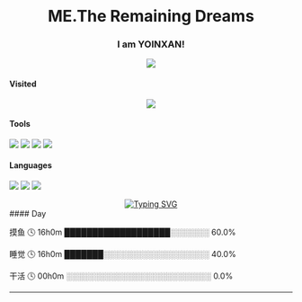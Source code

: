 <br clear="both">

<h1 align="center">ME.The Remaining Dreams</h1>

<h3 align="center" color="aqua">I am YOINXAN!</h1>

<div align="center">
  <img src="https://img.shields.io/badge/讨厌-学习-yellow" />
</div>

#### Visited

<div align="center">
  <img src="https://profile-counter.glitch.me/YOINXAN/count.svg?"  />
</div>



#### Tools

[![](https://img.shields.io/badge/VsCode-编辑器-007ACC?style=flat-square&logo=Visual%20Studio%20Code&labelColor=ffffff&logoColor=007ACC)](https://code.visualstudio.com/)
[![](https://img.shields.io/badge/Chrome-谷歌-4285F4?style=flat-square&logo=Google%20Chrome&labelColor=ffffff&logoColor=4285F4)](https://www.google.com/chrome/)
[![](https://img.shields.io/badge/Edge-微软-0078D7?style=flat-square&logo=Microsoft%20Edge&labelColor=ffffff&logoColor=0078D7)](https://www.microsoft.com/zh-cn/edge?form=MA13FJ)
[![](https://img.shields.io/badge/Photoshop-PS-31A8FF?style=flat-square&logo=Adobe%20Photoshop&labelColor=ffffff&logoColor=31A8FF)](https://www.adobe.com/cn/products/photoshop.html)

#### Languages

[![](https://img.shields.io/badge/-HTML5-E34F26?style=flat-square&logo=html5&logoColor=white)](https://html.spec.whatwg.org/)
[![](https://img.shields.io/badge/-CSS3-1572B6?style=flat-square&logo=css3&logoColor=white)](https://www.w3.org/Style/CSS/)
[![](https://img.shields.io/badge/-JavaScript-f7e018?style=flat-square&logo=javascript&logoColor=white)](https://www.ecma-international.org/)

<div align="center">
	<a href="https://codeacg.com/">
	  <img src="https://readme-typing-svg.demolab.com?font=Hack+Code&pause=100&width=450&lines=白天摸鱼;晚上睡觉&center=true&size=22" alt="Typing SVG" />
	</a>
</div>
#### Day

摸鱼   🕓 16h0m  ███████████████████░░░░░░░ 60.0%

睡觉   🕓 16h0m  ███████░░░░░░░░░░░░░░░░░░░ 40.0%

干活   🕓 00h0m  ░░░░░░░░░░░░░░░░░░░░░░░░░░ 0.0%







<hr>
